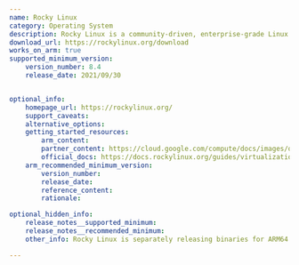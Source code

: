 ```yaml
---
name: Rocky Linux
category: Operating System
description: Rocky Linux is a community-driven, enterprise-grade Linux distribution designed to be fully compatible with Red Hat Enterprise Linux (RHEL).
download_url: https://rockylinux.org/download
works_on_arm: true
supported_minimum_version:
    version_number: 8.4
    release_date: 2021/09/30


optional_info:
    homepage_url: https://rockylinux.org/
    support_caveats:
    alternative_options:
    getting_started_resources:
        arm_content:
        partner_content: https://cloud.google.com/compute/docs/images/os-details#rocky_linux
        official_docs: https://docs.rockylinux.org/guides/virtualization/vbox-rocky/?h=arm64#prerequisites
    arm_recommended_minimum_version:
        version_number:
        release_date:
        reference_content:
        rationale:

optional_hidden_info:
    release_notes__supported_minimum:
    release_notes__recommended_minimum:
    other_info: Rocky Linux is separately releasing binaries for ARM64 platforms, ensuring full support for ARM64 architecture.

---
```


